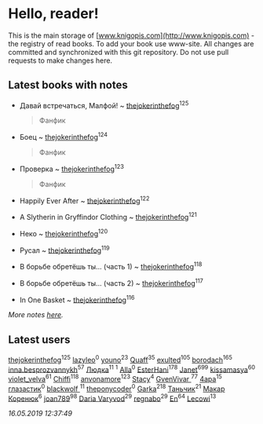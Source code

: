 # Hello, reader!
This is the main storage of [www.knigopis.com](http://www.knigopis.com) - the registry of read books.
To add your book use www-site. All changes are committed and synchronized with this git repository.
Do not use pull requests to make changes here.


## Latest books with notes
* Давай встречаться, Малфой! ~ [thejokerinthefog](users/317/317244423-vkontakte)<sup>125</sup>
    > Фанфик

* Боец ~ [thejokerinthefog](users/317/317244423-vkontakte)<sup>124</sup>
    > Фанфик

* Проверка ~ [thejokerinthefog](users/317/317244423-vkontakte)<sup>123</sup>
    > Фанфик

* Happily Ever After ~ [thejokerinthefog](users/317/317244423-vkontakte)<sup>122</sup>

* A Slytherin in Gryffindor Clothing ~ [thejokerinthefog](users/317/317244423-vkontakte)<sup>121</sup>

* Неко ~ [thejokerinthefog](users/317/317244423-vkontakte)<sup>120</sup>

* Русал ~ [thejokerinthefog](users/317/317244423-vkontakte)<sup>119</sup>

* В борьбе обретёшь ты... (часть 1) ~ [thejokerinthefog](users/317/317244423-vkontakte)<sup>118</sup>

* В борьбе обретёшь ты... (часть 2) ~ [thejokerinthefog](users/317/317244423-vkontakte)<sup>117</sup>

* In One Basket ~ [thejokerinthefog](users/317/317244423-vkontakte)<sup>116</sup>


_More notes [here](latest_books_with_notes.md)._


## Latest users
[thejokerinthefog](users/317/317244423-vkontakte)<sup>125</sup> 
[lazyleo](users/116/116845519572391639637-google)<sup>0</sup> 
[youno](users/302/302928912-vkontakte)<sup>23</sup> 
[Quaff](users/122/12267158-vkontakte)<sup>35</sup> 
[exulted](users/100/100599204551896265722-google)<sup>105</sup> 
[borodach](users/157/15706320-vkontakte)<sup>165</sup> 
[inna.besprozvannykh](users/733/73323849-yandex)<sup>57</sup> 
[Людка](users/111/111038749-vkontakte)<sup>11</sup> 
[](users/114/114792281744850455512-google)<sup>1</sup> 
[Alla](users/103/103352250712959229257-google)<sup>0</sup> 
[EsterHani](users/305/30558181-vkontakte)<sup>178</sup> 
[Janet](users/108/108113656204404967440-google)<sup>699</sup> 
[kissamasya](users/684/68439978-vkontakte)<sup>60</sup> 
[violet_velva](users/116/116961712580551399099-google)<sup>61</sup> 
[Chiffi](users/105/105831994080785626680-google)<sup>118</sup> 
[anvonamore](users/595/5957175-vkontakte)<sup>123</sup> 
[Stacy](users/309/30902475-vkontakte)<sup>4</sup> 
[GvenVivar ](users/158/158266434925901-facebook)<sup>77</sup> 
[4apa](users/117/117392596378069249667-google)<sup>15</sup> 
[глазастик](users/115/115257673890455357280-google)<sup>0</sup> 
[blackwolf ](users/236/236639644-vkontakte)<sup>11</sup> 
[theponycoder](users/195/195144442-vkontakte)<sup>0</sup> 
[Garka](users/115/115753719718250012620-google)<sup>218</sup> 
[Таньчик](users/209/2096581563762610-facebook)<sup>21</sup> 
[Макар Коренюк](users/126/126368737-vkontakte)<sup>6</sup> 
[joan789](users/240/2401650-vkontakte)<sup>98</sup> 
[Daria Varyvod](users/829/829893410524253-facebook)<sup>29</sup> 
[regnabo](users/870/870059322-yandex)<sup>29</sup> 
[En](users/333/333646551-vkontakte)<sup>64</sup> 
[Lecowi](users/521/521873425-vkontakte)<sup>13</sup> 


_16.05.2019 12:37:49_
